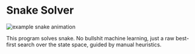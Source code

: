 # Snake Solver

![example snake animation](gifs/gifs/1e526803-842e-4ec7-9c23-f2c65896540d.gif)

This program solves snake.
No bullshit machine learning, just a raw best-first search over the state space, guided by manual heuristics.

